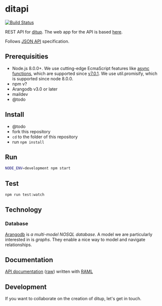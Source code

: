 # ditapi

[![Build Status](https://travis-ci.org/ditup/ditapi.svg?branch=master)](https://travis-ci.org/ditup/ditapi)

REST API for [ditup](http://ditup.org). The web app for the API is based [here](https://github.com/ditup/ditapp).

Follows [JSON API](http://jsonapi.org) specification.

## Prerequisities

- Node.js 8.0.0+. We use cutting-edge EcmaScript features like [async functions](https://developer.mozilla.org/en-US/docs/Web/JavaScript/Reference/Statements/async_function), which are supported since [v7.0.1](http://node.green/#async-functions). We use util.promisify, which is supported since node 8.0.0.
- npm v?
- Arangodb v3.0 or later
- maildev
- @todo

## Install

- @todo
- fork this repository
- `cd` to the folder of this repository
- run `npm install`

## Run

```bash
NODE_ENV=development npm start
```

## Test

```bash
npm run test:watch
```

## Technology
### Database
[Arangodb](http://arangodb.com) is _a multi-model NOSQL database_. A model we are particularly interested in is _graphs_. They enable a nice way to model and navigate relationships.

## Documentation

[API documentation](https://ditup.github.io/apidoc) ([raw](apidoc.raml)) written with [RAML](https://raml.org)

## Development

If you want to collaborate on the creation of ditup, let's get in touch.
